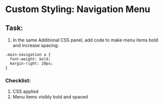 # Custom Styling: Navigation Menu
## Task:
1. In the same Additional CSS panel, add code to make menu items bold and increase spacing:

```
.main-navigation a {
  font-weight: bold;
  margin-right: 20px;
}
```

### Checklist:
1. CSS applied
2. Menu items visibly bold and spaced
